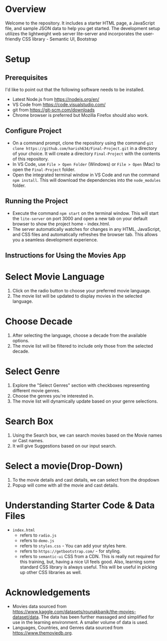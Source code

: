 # Overview
Welcome to the repository.  It includes a starter HTML page, a JavaScript file, and sample JSON data to help you get started. The development setup utilizes the lightweight web server lite-server and incorporates the user-friendly CSS library - Semantic UI, Bootstrap

# Setup
## Prerequisites
I'd like to point out that the following software needs to be installed.
- Latest Node.js from https://nodejs.org/en/
- VS Code from https://code.visualstudio.com/
- git from https://git-scm.com/downloads
- Chrome browser is preferred but Mozilla Firefox should also work.

## Configure Project
- On a command prompt, clone the repository using the command `git clone https://github.com/harish634/Final-Project.git` in a directory of your choice. It will create a directory `Final-Project` with the contents of this repository. 
- In VS Code, use `File > Open Folder` (Windows) or `File > Open` (Mac) to open the `Final-Project` folder.
- Open the integrated terminal window in VS Code and run the command `npm install`. This will download the dependencies into the `node_modules` folder.

## Running the Project
- Execute the command `npm start` on the terminal window. This will start the `lite-server` on port 3000 and open a new tab on your default browser to show the project home - index.html. 
- The server automatically watches for changes in any HTML, JavaScript, and CSS files and automatically refreshes the browser tab. This allows you a seamless development experience.

## Instructions for Using the Movies App
# Select Movie Language
1. Click on the radio button to choose your preferred movie language.
2. The movie list will be updated to display movies in the selected language.
# Choose Decade
1. After selecting the language, choose a decade from the available options.
2. The movie list will be filtered to include only those from the selected decade.
# Select Genre
1. Explore the "Select Genres" section with checkboxes representing different movie genres.
2. Choose the genres you're interested in.
3. The movie list will dynamically update based on your genre selections.
# Search Box
1. Using the Search box, we can search movies based on the Movie names or Cast names.
2. It will give Suggestions based on our input search.
# Select a movie(Drop-Down)
1. To the movie details and cast details, we can select from the dropdown
2. Popup will come with all the movie and cast details. 


# Understanding Starter Code & Data Files
- `index.html`
  - refers to `radio.js`
  - refers to `demo.js`
  - refers to `styles.css` - You can add your styles here.
  - refers to `https://getbootstrap.com/` - for styling.
  - refers to `semantic-ui` CSS from a CDN. This is really not required for this training, but, having a nice UI feels good. Also, learning some standard CSS library is always useful. This will be useful in picking up other CSS libraries as well. 



# Acknowledgements
- Movies data sourced from https://www.kaggle.com/datasets/rounakbanik/the-movies-dataset/data. The data has been further massaged and simplified for use in the learning environment. A smaller volume of data is used. 
- Languages, Countries, and Genres data sourced from https://www.themoviedb.org. 
